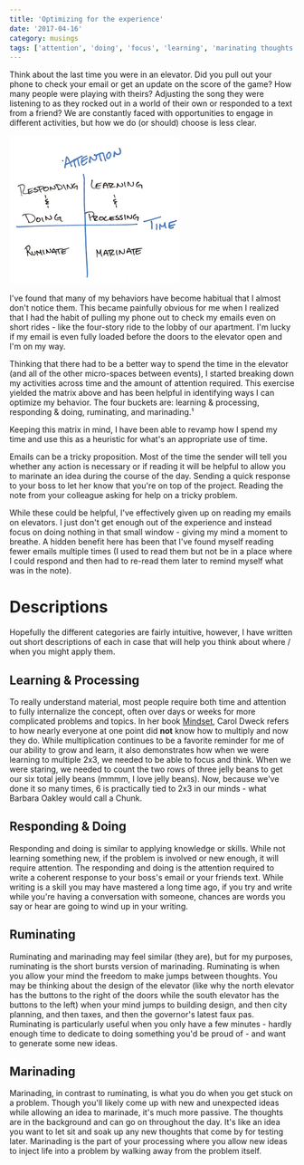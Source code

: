 ```yaml
---
title: 'Optimizing for the experience'
date: '2017-04-16'
category: musings
tags: ['attention', 'doing', 'focus', 'learning', 'marinating thoughts', 'processing', 'ruminating', 'time']
---
```

Think about the last time you were in an elevator. Did you pull out your phone to check your email or get an update on the score of the game? How many people were playing with theirs? Adjusting the song they were listening to as they rocked out in a world of their own or responded to a text from a friend? We are constantly faced with opportunities to engage in different activities, but how we do (or should) choose is less clear.

![](./chart.png)

I've found that many of my behaviors have become habitual that I almost don't notice them. This became painfully obvious for me when I realized that I had the habit of pulling my phone out to check my emails even on short rides - like the four-story ride to the lobby of our apartment. I'm lucky if my email is even fully loaded before the doors to the elevator open and I'm on my way.

Thinking that there had to be a better way to spend the time in the elevator (and all of the other micro-spaces between events), I started breaking down my activities across time and the amount of attention required. This exercise yielded the matrix above and has been helpful in identifying ways I can optimize my behavior. The four buckets are: learning & processing, responding & doing, ruminating, and marinading.¹

Keeping this matrix in mind, I have been able to revamp how I spend my time and use this as a heuristic for what's an appropriate use of time.

Emails can be a tricky proposition. Most of the time the sender will tell you whether any action is necessary or if reading it will be helpful to allow you to marinate an idea during the course of the day. Sending a quick response to your boss to let her know that you're on top of the project. Reading the note from your colleague asking for help on a tricky problem.

While these could be helpful, I've effectively given up on reading my emails on elevators. I just don't get enough out of the experience and instead focus on doing nothing in that small window - giving my mind a moment to breathe. A hidden benefit here has been that I've found myself reading fewer emails multiple times (I used to read them but not be in a place where I could respond and then had to re-read them later to remind myself what was in the note).

# Descriptions
Hopefully the different categories are fairly intuitive, however, I have written out short descriptions of each in case that will help you think about where / when you might apply them. 

## Learning & Processing
To really understand material, most people require both time and attention to fully internalize the concept, often over days or weeks for more complicated problems and topics. In her book [Mindset](http://www.goodreads.com/book/show/40745.Mindset), Carol Dweck refers to how nearly everyone at one point did **not** know how to multiply and now they do. While multiplication continues to be a favorite reminder for me of our ability to grow and learn, it also demonstrates how when we were learning to multiple 2x3, we needed to be able to focus and think. When we were staring, we needed to count the two rows of three jelly beans to get our six total jelly beans (mmmm, I love jelly beans). Now, because we've done it so many times, 6 is practically tied to 2x3 in our minds - what Barbara Oakley would call a Chunk. 

## Responding & Doing 
Responding and doing is similar to applying knowledge or skills. While not learning something new, if the problem is involved or new enough, it will require attention. The responding and doing is the attention required to write a coherent response to your boss's email or your friends text. While writing is a skill you may have mastered a long time ago, if you try and write while you're having a conversation with someone, chances are words you say or hear are going to wind up in your writing. 

## Ruminating
Ruminating and marinading may feel similar (they are), but for my purposes, ruminating is the short bursts version of marinading. Ruminating is when you allow your mind the freedom to make jumps between thoughts. You may be thinking about the design of the elevator (like why the north elevator has the buttons to the right of the doors while the south elevator has the buttons to the left) when your mind jumps to building design, and then city planning, and then taxes, and then the governor's latest faux pas. Ruminating is particularly useful when you only have a few minutes - hardly enough time to dedicate to doing something you'd be proud of - and want to generate some new ideas. 

## Marinading
Marinading, in contrast to ruminating, is what you do when you get stuck on a problem. Though you'll likely come up with new and unexpected ideas while allowing an idea to marinade, it's much more passive. The thoughts are in the background and can go on throughout the day. It's like an idea you want to let sit and soak up any new thoughts that come by for testing later. Marinading is the part of your processing where you allow new ideas to inject life into a problem by walking away from the problem itself.